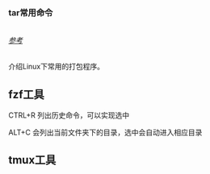 ### tar常用命令

######  

###### [参考](https://www.jb51.net/LINUXjishu/43356.html)



介绍Linux下常用的打包程序。

## fzf工具

CTRL+R 列出历史命令，可以实现选中

ALT+C 会列出当前文件夹下的目录，选中会自动进入相应目录

## tmux工具



